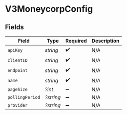 # V3MoneycorpConfig


## Fields

| Field              | Type               | Required           | Description        |
| ------------------ | ------------------ | ------------------ | ------------------ |
| `apiKey`           | *string*           | :heavy_check_mark: | N/A                |
| `clientID`         | *string*           | :heavy_check_mark: | N/A                |
| `endpoint`         | *string*           | :heavy_check_mark: | N/A                |
| `name`             | *string*           | :heavy_check_mark: | N/A                |
| `pageSize`         | *?int*             | :heavy_minus_sign: | N/A                |
| `pollingPeriod`    | *?string*          | :heavy_minus_sign: | N/A                |
| `provider`         | *?string*          | :heavy_minus_sign: | N/A                |
